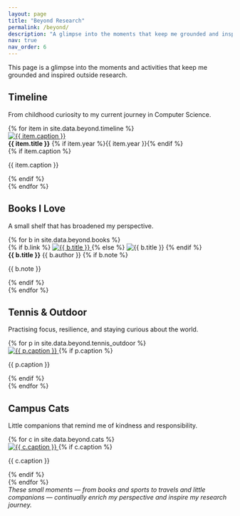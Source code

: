 ```yaml
---
layout: page
title: "Beyond Research"
permalink: /beyond/
description: "A glimpse into the moments that keep me grounded and inspired outside research."
nav: true
nav_order: 6
---
```


<div class="mb-4">
  <p class="lead">
    This page is a glimpse into the moments and activities that keep me grounded and inspired outside research.
  </p>
</div>

<!-- ===== Timeline (childhood -> now) ===== -->
<h2 id="timeline" class="mt-5">Timeline</h2>
<p class="text-muted">From childhood curiosity to my current journey in Computer Science.</p>

<div class="row row-cols-1 row-cols-sm-2 row-cols-md-3 row-cols-lg-4 g-3">
  {% for item in site.data.beyond.timeline %}
  <div class="col">
    <div class="card h-100 shadow-sm br-card">
      <a href="{{ item.src | relative_url }}" class="glightbox" data-gallery="timeline" data-title="{{ item.caption }}">
        <img class="card-img-top" src="{{ item.src | relative_url }}" alt="{{ item.caption }}">
      </a>
      <div class="card-body">
        <div class="d-flex justify-content-between align-items-center">
          <strong>{{ item.title }}</strong>
          {% if item.year %}<span class="badge bg-secondary">{{ item.year }}</span>{% endif %}
        </div>
        {% if item.caption %}
        <p class="card-text small mt-2">{{ item.caption }}</p>
        {% endif %}
      </div>
    </div>
  </div>
  {% endfor %}
</div>

<!-- ===== Books I Love ===== -->
<h2 id="books" class="mt-5">Books I Love</h2>
<p class="text-muted">A small shelf that has broadened my perspective.</p>

<div class="row row-cols-2 row-cols-sm-3 row-cols-md-4 row-cols-lg-5 g-3">
  {% for b in site.data.beyond.books %}
  <div class="col">
    <div class="card h-100 shadow-sm br-card">
      {% if b.link %}
      <a href="{{ b.link }}" target="_blank" rel="noopener">
        <img class="card-img-top" src="{{ b.cover | relative_url }}" alt="{{ b.title }}">
      </a>
      {% else %}
      <img class="card-img-top" src="{{ b.cover | relative_url }}" alt="{{ b.title }}">
      {% endif %}
      <div class="card-body">
        <strong class="d-block">{{ b.title }}</strong>
        <span class="text-muted small">{{ b.author }}</span>
        {% if b.note %}
        <p class="card-text small mt-2">{{ b.note }}</p>
        {% endif %}
      </div>
    </div>
  </div>
  {% endfor %}
</div>

<!-- ===== Tennis & Outdoor ===== -->
<h2 id="tennis-outdoor" class="mt-5">Tennis & Outdoor</h2>
<p class="text-muted">Practising focus, resilience, and staying curious about the world.</p>

<div class="row row-cols-1 row-cols-sm-2 row-cols-md-3 g-3">
  {% for p in site.data.beyond.tennis_outdoor %}
  <div class="col">
    <div class="card h-100 shadow-sm br-card">
      <a href="{{ p.src | relative_url }}" class="glightbox" data-gallery="tennis_outdoor" data-title="{{ p.caption }}">
        <img class="card-img-top" src="{{ p.src | relative_url }}" alt="{{ p.caption }}">
      </a>
      {% if p.caption %}
      <div class="card-body">
        <p class="card-text small">{{ p.caption }}</p>
      </div>
      {% endif %}
    </div>
  </div>
  {% endfor %}
</div>

<!-- ===== Campus Cats ===== -->
<h2 id="campus-cats" class="mt-5">Campus Cats</h2>
<p class="text-muted">Little companions that remind me of kindness and responsibility.</p>

<div class="row row-cols-1 row-cols-sm-2 row-cols-md-3 g-3">
  {% for c in site.data.beyond.cats %}
  <div class="col">
    <div class="card h-100 shadow-sm br-card">
      <a href="{{ c.src | relative_url }}" class="glightbox" data-gallery="cats" data-title="{{ c.caption }}">
        <img class="card-img-top" src="{{ c.src | relative_url }}" alt="{{ c.caption }}">
      </a>
      {% if c.caption %}
      <div class="card-body">
        <p class="card-text small">{{ c.caption }}</p>
      </div>
      {% endif %}
    </div>
  </div>
  {% endfor %}
</div>

<!-- ===== Closing ===== -->
<div class="mt-5">
  <em>These small moments — from books and sports to travels and little companions — continually enrich my perspective and inspire my research journey.</em>
</div>